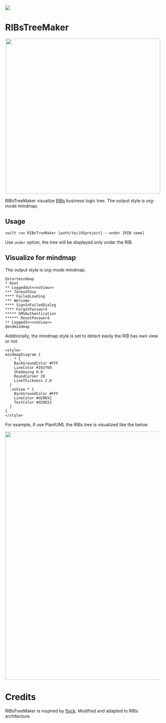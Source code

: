 <img src="https://img.shields.io/github/license/imairi/RIBsTreeMaker.svg">

# RIBsTreeMaker

<p align="center">
  <img src="https://raw.githubusercontent.com/imairi/RIBsTreeMaker/master/images/logo.png" width="500">
</p>

RIBsTreeMaker visualize [RIBs](https://github.com/uber/RIBs) business logic tree. The output style is org-mode mindmap.

## Usage
```
swift run RIBsTreeMaker [path/to/iOSproject] --under [RIB name]
```

Use `under` option, the tree will be displayed only under the RIB.

## Visualize for mindmap
The output style is org-mode mindmap.

```uml
@startmindmap
* Root
** LoggedOut<<noView>>
*** TermsOfUse
**** FailedLoading
*** Welcome
**** SignInFailedDialog
**** ForgotPassword
***** SMSAuthentication
****** ResetPassword
** LoggedIn<<noView>>
@endmindmap
```

Additionally, the mindmap style is set to detect easily the RIB has own view or not.

```
<style>
mindmapDiagram {
  . * {
    BackGroundColor #FFF
    LineColor #192f60
    Shadowing 0.0
    RoundCorner 20
    LineThickness 2.0
  }
  .noView * {
    BackGroundColor #FFF
    LineColor #d20b52
    TextColor #d20b52
  }
}
</style>
```

For example, if use PlantUML the RIBs tree is visualized like the below.


<p align="center">
  <img src="https://raw.githubusercontent.com/imairi/RIBsTreeMaker/master/images/example_tree.png" width="800">
</p>

# Credits
RIBsTreeMaker is inspired by [flock](https://github.com/naoty/flock/). Modified and adapted to RIBs architecture.
